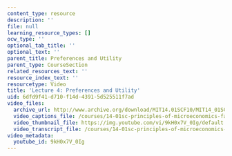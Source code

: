 ```yaml
---
content_type: resource
description: ''
file: null
learning_resource_types: []
ocw_type: ''
optional_tab_title: ''
optional_text: ''
parent_title: Preferences and Utility
parent_type: CourseSection
related_resources_text: ''
resource_index_text: ''
resourcetype: Video
title: 'Lecture 4: Preferences and Utility'
uid: 6dfd9f41-d710-f14d-4391-5d525511f7ad
video_files:
  archive_url: http://www.archive.org/download/MIT14.01SCF10/MIT14_01SCF10_lec04_300k.mp4
  video_captions_file: /courses/14-01sc-principles-of-microeconomics-fall-2011/520aecaf68f45bc69d3a6dea7910dda1_9kH0x7V_0Ig.vtt
  video_thumbnail_file: https://img.youtube.com/vi/9kH0x7V_0Ig/default.jpg
  video_transcript_file: /courses/14-01sc-principles-of-microeconomics-fall-2011/6eb8a5471d117fa809b8e7a3fa7669e4_9kH0x7V_0Ig.pdf
video_metadata:
  youtube_id: 9kH0x7V_0Ig
---
```

